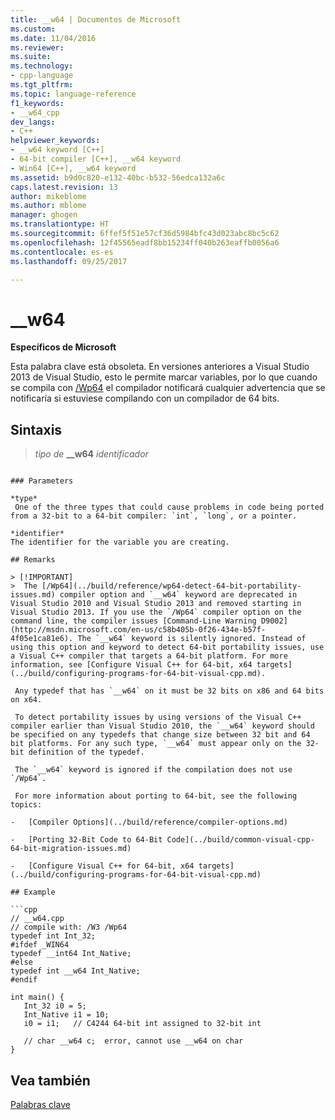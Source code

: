 ```yaml
---
title: __w64 | Documentos de Microsoft
ms.custom: 
ms.date: 11/04/2016
ms.reviewer: 
ms.suite: 
ms.technology:
- cpp-language
ms.tgt_pltfrm: 
ms.topic: language-reference
f1_keywords:
- __w64_cpp
dev_langs:
- C++
helpviewer_keywords:
- __w64 keyword [C++]
- 64-bit compiler [C++], __w64 keyword
- Win64 [C++], __w64 keyword
ms.assetid: b9d0c820-e132-40bc-b532-56edca132a6c
caps.latest.revision: 13
author: mikeblome
ms.author: mblome
manager: ghogen
ms.translationtype: HT
ms.sourcegitcommit: 6ffef5f51e57cf36d5984bfc43d023abc8bc5c62
ms.openlocfilehash: 12f45565eadf8bb15234ff040b263eaffb0056a6
ms.contentlocale: es-es
ms.lasthandoff: 09/25/2017

---
```

# <a name="w64"></a>__w64

**Específicos de Microsoft** 

Esta palabra clave está obsoleta. En versiones anteriores a Visual Studio 2013 de Visual Studio, esto le permite marcar variables, por lo que cuando se compila con [/Wp64](../build/reference/wp64-detect-64-bit-portability-issues.md) el compilador notificará cualquier advertencia que se notificaría si estuviese compilando con un compilador de 64 bits.  
  
## <a name="syntax"></a>Sintaxis  
  
> *tipo de* **__w64** *identificador*  
```  
  
### Parameters  

*type*  
 One of the three types that could cause problems in code being ported from a 32-bit to a 64-bit compiler: `int`, `long`, or a pointer.  
  
*identifier*  
The identifier for the variable you are creating.  
  
## Remarks  
  
> [!IMPORTANT]
>  The [/Wp64](../build/reference/wp64-detect-64-bit-portability-issues.md) compiler option and `__w64` keyword are deprecated in Visual Studio 2010 and Visual Studio 2013 and removed starting in Visual Studio 2013. If you use the `/Wp64` compiler option on the command line, the compiler issues [Command-Line Warning D9002](http://msdn.microsoft.com/en-us/c58b405b-0f26-434e-b57f-4f05e1ca81e6). The `__w64` keyword is silently ignored. Instead of using this option and keyword to detect 64-bit portability issues, use a Visual C++ compiler that targets a 64-bit platform. For more information, see [Configure Visual C++ for 64-bit, x64 targets](../build/configuring-programs-for-64-bit-visual-cpp.md).  
  
 Any typedef that has `__w64` on it must be 32 bits on x86 and 64 bits on x64.  
  
 To detect portability issues by using versions of the Visual C++ compiler earlier than Visual Studio 2010, the `__w64` keyword should be specified on any typedefs that change size between 32 bit and 64 bit platforms. For any such type, `__w64` must appear only on the 32-bit definition of the typedef.  
  
 The `__w64` keyword is ignored if the compilation does not use `/Wp64`.  
  
 For more information about porting to 64-bit, see the following topics:  
  
-   [Compiler Options](../build/reference/compiler-options.md)  
  
-   [Porting 32-Bit Code to 64-Bit Code](../build/common-visual-cpp-64-bit-migration-issues.md)  
  
-   [Configure Visual C++ for 64-bit, x64 targets](../build/configuring-programs-for-64-bit-visual-cpp.md)  
  
## Example  
  
```cpp  
// __w64.cpp  
// compile with: /W3 /Wp64  
typedef int Int_32;  
#ifdef _WIN64  
typedef __int64 Int_Native;  
#else  
typedef int __w64 Int_Native;  
#endif  
  
int main() {  
   Int_32 i0 = 5;  
   Int_Native i1 = 10;  
   i0 = i1;   // C4244 64-bit int assigned to 32-bit int  
  
   // char __w64 c;  error, cannot use __w64 on char  
}  
```  
  
## <a name="see-also"></a>Vea también  

[Palabras clave](../cpp/keywords-cpp.md)

